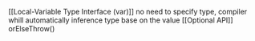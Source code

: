 [[Local-Variable Type Interface (var)]] no need to specify type, compiler whill automatically inference type base on the value
[[Optional API]] orElseThrow()
